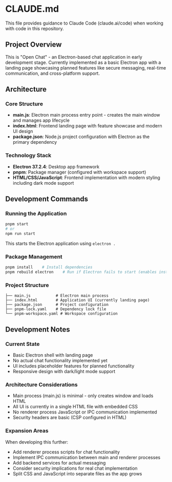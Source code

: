 # CLAUDE.md

This file provides guidance to Claude Code (claude.ai/code) when working with code in this repository.

## Project Overview

This is "Open Chat" - an Electron-based chat application in early development stage. Currently implemented as a basic Electron app with a landing page showcasing planned features like secure messaging, real-time communication, and cross-platform support.

## Architecture

### Core Structure
- **main.js**: Electron main process entry point - creates the main window and manages app lifecycle
- **index.html**: Frontend landing page with feature showcase and modern UI design
- **package.json**: Node.js project configuration with Electron as the primary dependency

### Technology Stack
- **Electron 37.2.4**: Desktop app framework
- **pnpm**: Package manager (configured with workspace support)
- **HTML/CSS/JavaScript**: Frontend implementation with modern styling including dark mode support

## Development Commands

### Running the Application
```bash
pnpm start
# or
npm run start
```
This starts the Electron application using `electron .`

### Package Management
```bash
pnpm install    # Install dependencies
pnpm rebuild electron    # Run if Electron fails to start (enables install scripts)
```

### Project Structure
```
├── main.js           # Electron main process
├── index.html        # Application UI (currently landing page)
├── package.json      # Project configuration
├── pnpm-lock.yaml    # Dependency lock file
└── pnpm-workspace.yaml # Workspace configuration
```

## Development Notes

### Current State
- Basic Electron shell with landing page
- No actual chat functionality implemented yet
- UI includes placeholder features for planned functionality
- Responsive design with dark/light mode support

### Architecture Considerations
- Main process (main.js) is minimal - only creates window and loads HTML
- All UI is currently in a single HTML file with embedded CSS
- No renderer process JavaScript or IPC communication implemented
- Security headers are basic (CSP configured in HTML)

### Expansion Areas
When developing this further:
- Add renderer process scripts for chat functionality
- Implement IPC communication between main and renderer processes
- Add backend services for actual messaging
- Consider security implications for real chat implementation
- Split CSS and JavaScript into separate files as the app grows